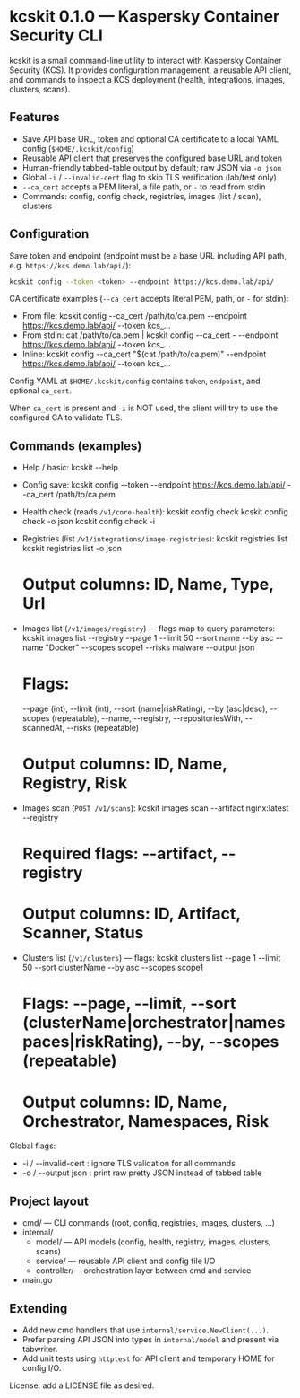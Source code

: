 # kcskit 0.1.0 — Kaspersky Container Security CLI

kcskit is a small command-line utility to interact with Kaspersky Container Security (KCS).
It provides configuration management, a reusable API client, and commands to inspect a KCS deployment (health, integrations, images, clusters, scans).

## Features
- Save API base URL, token and optional CA certificate to a local YAML config (`$HOME/.kcskit/config`)
- Reusable API client that preserves the configured base URL and token
- Human-friendly tabbed-table output by default; raw JSON via `-o json`
- Global `-i` / `--invalid-cert` flag to skip TLS verification (lab/test only)
- `--ca_cert` accepts a PEM literal, a file path, or `-` to read from stdin
- Commands: config, config check, registries, images (list / scan), clusters

## Configuration

Save token and endpoint (endpoint must be a base URL including API path, e.g. `https://kcs.demo.lab/api/`):

```bash
kcskit config --token <token> --endpoint https://kcs.demo.lab/api/
```

CA certificate examples (`--ca_cert` accepts literal PEM, path, or `-` for stdin):

- From file:
  kcskit config --ca_cert /path/to/ca.pem --endpoint https://kcs.demo.lab/api/ --token kcs_...
- From stdin:
  cat /path/to/ca.pem | kcskit config --ca_cert - --endpoint https://kcs.demo.lab/api/ --token kcs_...
- Inline:
  kcskit config --ca_cert "$(cat /path/to/ca.pem)" --endpoint https://kcs.demo.lab/api/ --token kcs_...

Config YAML at `$HOME/.kcskit/config` contains `token`, `endpoint`, and optional `ca_cert`.

When `ca_cert` is present and `-i` is NOT used, the client will try to use the configured CA to validate TLS.

## Commands (examples)

- Help / basic:
  kcskit --help

- Config save:
  kcskit config --token <token> --endpoint https://kcs.demo.lab/api/ --ca_cert /path/to/ca.pem

- Health check (reads `/v1/core-health`):
  kcskit config check
  kcskit config check -o json
  kcskit config check -i

- Registries (list `/v1/integrations/image-registries`):
  kcskit registries list
  kcskit registries list -o json
  # Output columns: ID, Name, Type, Url

- Images list (`/v1/images/registry`) — flags map to query parameters:
  kcskit images list --registry <registry-id> --page 1 --limit 50 --sort name --by asc --name "Docker" --scopes scope1 --risks malware --output json
  # Flags:
  --page (int), --limit (int), --sort (name|riskRating), --by (asc|desc),
  --scopes (repeatable), --name, --registry, --repositoriesWith, --scannedAt, --risks (repeatable)
  # Output columns: ID, Name, Registry, Risk

- Images scan (`POST /v1/scans`):
  kcskit images scan --artifact nginx:latest --registry <registry-id>
  # Required flags: --artifact, --registry
  # Output columns: ID, Artifact, Scanner, Status

- Clusters list (`/v1/clusters`) — flags:
  kcskit clusters list --page 1 --limit 50 --sort clusterName --by asc --scopes scope1
  # Flags: --page, --limit, --sort (clusterName|orchestrator|namespaces|riskRating), --by, --scopes (repeatable)
  # Output columns: ID, Name, Orchestrator, Namespaces, Risk

Global flags:
- -i / --invalid-cert : ignore TLS validation for all commands
- -o / --output json   : print raw pretty JSON instead of tabbed table

## Project layout

- cmd/        — CLI commands (root, config, registries, images, clusters, ...)
- internal/
  - model/    — API models (config, health, registry, images, clusters, scans)
  - service/  — reusable API client and config file I/O
  - controller/— orchestration layer between cmd and service
- main.go

## Extending

- Add new cmd handlers that use `internal/service.NewClient(...)`.
- Prefer parsing API JSON into types in `internal/model` and present via tabwriter.
- Add unit tests using `httptest` for API client and temporary HOME for config I/O.

License: add a LICENSE file as desired.